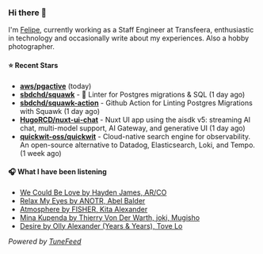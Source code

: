 ### Hi there 👋

I'm [Felipe](https://felipevm.com), currently working as a Staff Engineer at Transfeera, enthusiastic in technology and occasionally write about my experiences. Also a hobby photographer.

#### ⭐ Recent Stars
- **[aws/pgactive](https://github.com/aws/pgactive)** (today)
- **[sbdchd/squawk](https://github.com/sbdchd/squawk)** - 🐘 Linter for Postgres migrations &amp; SQL (1 day ago)
- **[sbdchd/squawk-action](https://github.com/sbdchd/squawk-action)** - Github Action for Linting Postgres Migrations with Squawk (1 day ago)
- **[HugoRCD/nuxt-ui-chat](https://github.com/HugoRCD/nuxt-ui-chat)** - Nuxt UI app using the aisdk v5: streaming AI chat, multi-model support, AI Gateway, and generative UI (1 day ago)
- **[quickwit-oss/quickwit](https://github.com/quickwit-oss/quickwit)** - Cloud-native search engine for observability. An open-source alternative to Datadog, Elasticsearch, Loki, and Tempo. (1 week ago)

#### 🎧 What I have been listening
- [We Could Be Love by Hayden James, AR/CO](https://open.spotify.com/track/3y20RxZMr3wZMvhC78jc8O)
- [Relax My Eyes by ANOTR, Abel Balder](https://open.spotify.com/track/5u4hhtZ7f4rWkMZEZcTKrH)
- [Atmosphere by FISHER, Kita Alexander](https://open.spotify.com/track/63HwAAXuSV2tzIUPoHOwZa)
- [Mina Kupenda by Thierry Von Der Warth, joki, Mugisho](https://open.spotify.com/track/5tsSdgnZLNhVt78voyyjju)
- [Desire by Olly Alexander (Years &amp; Years), Tove Lo](https://open.spotify.com/track/6TMzuNLw1ZPgBqPKmnnObm)

_Powered by [TuneFeed](https://tunefeed.app?ref=github.com)_
